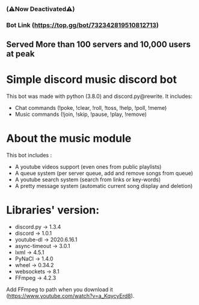 ### (⚠️Now Deactivated⚠️) 

### Bot Link (https://top.gg/bot/732342819510812713) 
## Served More than 100 servers and 10,000 users at peak 

# Simple discord music discord bot
This bot was made with python (3.8.0) and discord.py@rewrite. It includes:
- Chat commands (!poke, !clear, !roll, !toss, !help, !poll, !meme)
- Music commands (!join, !skip, !pause, !play, !remove)

# About the music module
This bot includes :
- A youtube videos support (even ones from public playlists)
- A queue system (per server queue, add and remove songs from queue)
- A youtube search system (search from links or key-words)
- A pretty message system (automatic current song display and deletion)

# Libraries' version:
- discord.py → 1.3.4
- discord → 1.0.1
- youtube-dl → 2020.6.16.1
- async-timeout → 3.0.1
- lxml → 4.5.1
- PyNaCl → 1.4.0
- wheel → 0.34.2
- websockets → 8.1
- FFmpeg → 4.2.3

Add FFmpeg to path when you download it (https://www.youtube.com/watch?v=a_KqycyErd8).
